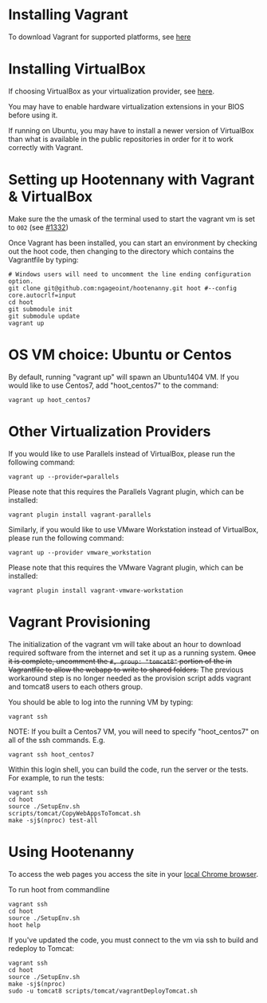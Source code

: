 # Installing Vagrant

To download Vagrant for supported platforms, see [here](https://www.vagrantup.com/downloads.html)

# Installing VirtualBox

If choosing VirtualBox as your virtualization provider, see [here](https://www.virtualbox.org/wiki/Downloads).  

You may have to enable hardware virtualization extensions in your BIOS before using it.

If running on Ubuntu, you may have to install a newer version of VirtualBox than what is available in the public repositories in order for it to work correctly with Vagrant.

# Setting up Hootennany with Vagrant & VirtualBox
Make sure the the umask of the terminal used to start the vagrant vm is set to `002` (see [#1332](https://github.com/ngageoint/hootenanny/issues/1382))

Once Vagrant has been installed, you can start an environment by checking out the hoot code, then changing to the directory which contains the Vagrantfile by typing:

    # Windows users will need to uncomment the line ending configuration option.
    git clone git@github.com:ngageoint/hootenanny.git hoot #--config core.autocrlf=input
    cd hoot
    git submodule init
    git submodule update
    vagrant up

# OS VM choice: Ubuntu or Centos

By default, running "vagrant up" will spawn an Ubuntu1404 VM. If you would like to use Centos7, add "hoot_centos7" to the command:
```
vagrant up hoot_centos7
```

# Other Virtualization Providers

If you would like to use Parallels instead of VirtualBox, please run the following command:
```
vagrant up --provider=parallels
```
Please note that this requires the Parallels Vagrant plugin, which can be installed:
```
vagrant plugin install vagrant-parallels
```

Similarly, if you would like to use VMware Workstation instead of VirtualBox, please run the following command:
```
vagrant up --provider vmware_workstation
```
Please note that this requires the VMware Vagrant plugin, which can be installed:
```
vagrant plugin install vagrant-vmware-workstation
```

# Vagrant Provisioning

The initialization of the vagrant vm will take about an hour to download required software from the internet and set it up as a running system. ~~Once it is complete, uncomment the `#, group: "tomcat8"` portion of the in Vagrantfile to allow the webapp to write to shared folders.~~  The previous workaround step is no longer needed as the provision script adds vagrant and tomcat8 users to each others group.

You should be able to log into the running VM by typing:

    vagrant ssh

NOTE: If you built a Centos7 VM, you will need to specify "hoot_centos7" on all of the ssh commands. E.g.

    vagrant ssh hoot_centos7


Within this login shell, you can build the code, run the server or the tests. For example, to run the tests:

    vagrant ssh
    cd hoot
    source ./SetupEnv.sh
    scripts/tomcat/CopyWebAppsToTomcat.sh
    make -sj$(nproc) test-all

# Using Hootenanny

To access the web pages you access the site in your [local Chrome browser](http://localhost:8888/hootenanny-id).

To run hoot from commandline

    vagrant ssh
    cd hoot
    source ./SetupEnv.sh
    hoot help

If you've updated the code, you must connect to the vm via ssh to build and redeploy to Tomcat:

    vagrant ssh
    cd hoot
    source ./SetupEnv.sh
    make -sj$(nproc)
    sudo -u tomcat8 scripts/tomcat/vagrantDeployTomcat.sh 

